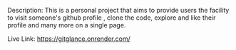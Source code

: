Description: This is a personal project that aims to provide users the facility to visit someone's github profile , clone the code, explore and like their profile and many more on a single page.

Live Link: https://gitglance.onrender.com/